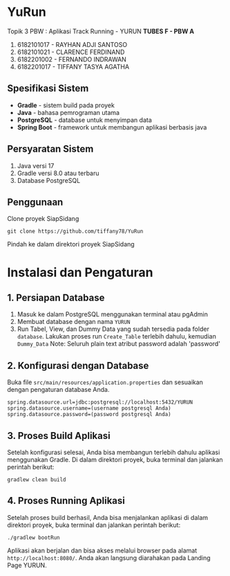 # YuRun
Topik 3 PBW : Aplikasi Track Running - YURUN
**TUBES F - PBW A**
1. 6182101017 - RAYHAN ADJI SANTOSO
2. 6182101021 - CLARENCE FERDINAND
3. ⁠6182201002 - FERNANDO INDRAWAN
4. ⁠6182201017 - TIFFANY TASYA AGATHA 

## Spesifikasi Sistem
- **Gradle** - sistem build pada proyek
- **Java** - bahasa pemrograman utama
- **PostgreSQL** - database untuk menyimpan data 
- **Spring Boot** - framework untuk membangun aplikasi berbasis java

## Persyaratan Sistem 
1. Java versi 17 
2. Gradle versi 8.0 atau terbaru
3. Database PostgreSQL

## Penggunaan  
Clone proyek SiapSidang 
```
git clone https://github.com/tiffany78/YuRun
```
Pindah ke dalam direktori proyek SiapSidang

# Instalasi dan Pengaturan
## 1. Persiapan Database 
1. Masuk ke dalam PostgreSQL menggunakan terminal atau pgAdmin
2. Membuat database dengan nama `YURUN`
3. Run Tabel, View, dan Dummy Data yang sudah tersedia pada folder `database`. Lakukan proses run `Create_Table` terlebih dahulu, kemudian `Dummy_Data` 
Note: Seluruh plain text atribut password adalah 'password'
## 2. Konfigurasi dengan Database
Buka file `src/main/resources/application.properties` dan sesuaikan dengan pengaturan database Anda.
```
spring.datasource.url=jdbc:postgresql://localhost:5432/YURUN
spring.datasource.username=(username postgresql Anda)
spring.datasource.password=(password postgresql Anda)
```
## 3. Proses Build Aplikasi
Setelah konfigurasi selesai, Anda bisa membangun terlebih dahulu aplikasi menggunakan Gradle. 
Di dalam direktori proyek, buka terminal dan jalankan perintah berikut:
```
gradlew clean build
```
## 4. Proses Running Aplikasi
Setelah proses build berhasil, Anda bisa menjalankan aplikasi di dalam direktori proyek, buka terminal dan jalankan perintah berikut:
```
./gradlew bootRun
```
Aplikasi akan berjalan dan bisa akses melalui browser pada alamat `http://localhost:8080/`. Anda akan langsung diarahakan pada Landing Page YURUN. 

